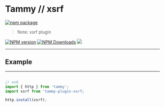 # Tammy // xsrf

[![npm package](https://nodei.co/npm/tammy-plugin-xsrf.png?downloads=true&downloadRank=true&stars=true)](https://www.npmjs.com/package/tammy-plugin-xsrf)

> Note: xsrf plugin

[![NPM version](https://img.shields.io/npm/v/tammy-plugin-xsrf.svg?style=flat)](https://npmjs.org/package/tammy-plugin-xsrf)
[![NPM Downloads](https://img.shields.io/npm/dm/tammy-plugin-xsrf.svg?style=flat)](https://npmjs.org/package/tammy-plugin-xsrf)
[![](https://data.jsdelivr.com/v1/package/npm/tammy-plugin-xsrf/badge)](https://www.jsdelivr.com/package/npm/tammy-plugin-xsrf)

---

## Example

---

```javascript

// es6
import { http } from 'tammy';
import xsrf from 'tammy-plugin-xsrf;

http.install(xsrf);

```
